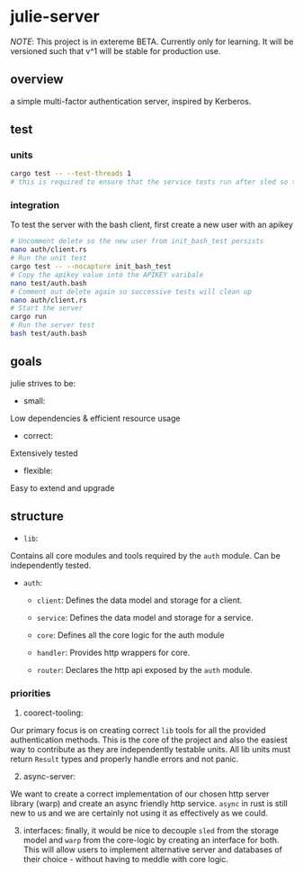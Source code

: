 # julie-server

*NOTE*: This project is in extereme BETA. Currently only for learning. It will be versioned such that v^1 will be stable for production use.

## overview

a simple multi-factor authentication server, inspired by Kerberos.

## test

### units
```bash
cargo test -- --test-threads 1
# this is required to ensure that the service tests run after sled so that a db is created
```

### integration
To test the server with the bash client, first create a new user with an apikey

```bash
# Uncomment delete so the new user from init_bash_test persists
nano auth/client.rs
# Run the unit test
cargo test -- --nocapture init_bash_test
# Copy the apikey value into the APIKEY varibale
nano test/auth.bash
# Comment out delete again so successive tests will clean up
nano auth/client.rs
# Start the server
cargo run
# Run the server test
bash test/auth.bash
```

## goals

julie strives to be:

- small:

Low dependencies & efficient resource usage

- correct:

Extensively tested

- flexible:

Easy to extend and upgrade

## structure

- `lib`:

Contains all core modules and tools required by the `auth` module. Can be independently tested. 

- `auth`: 

    - `client`: Defines the data model and storage for a client.

    - `service`: Defines the data model and storage for a service.

    - `core`: Defines all the core logic for the auth module

    - `handler`: Provides http wrappers for core.

    - `router`: Declares the http api exposed by the `auth` module.


### priorities

1. coorect-tooling: 

Our primary focus is on creating correct `lib` tools for all the provided authentication methods. This is the core of the project and also the easiest way to contribute as they are independently testable units. All lib units must return  `Result` types and properly handle errors and not panic.

2. async-server: 

We want to create a correct implementation of our chosen http server library (warp) and create an async friendly http service. `async` in rust is still new to us and we are certainly not using it as effectively as we could. 

3. interfaces: finally, it would be nice to decouple `sled` from the storage model and `warp` from the core-logic by creating an interface for both. This will allow users to implement alternative server and databases of their choice - without having to meddle with core logic.

